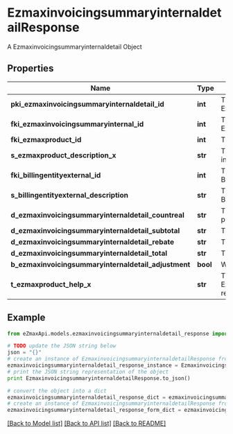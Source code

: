 # EzmaxinvoicingsummaryinternaldetailResponse

A Ezmaxinvoicingsummaryinternaldetail Object

## Properties

Name | Type | Description | Notes
------------ | ------------- | ------------- | -------------
**pki_ezmaxinvoicingsummaryinternaldetail_id** | **int** | The unique ID of the Ezmaxinvoicingsummaryinternaldetail | [optional] 
**fki_ezmaxinvoicingsummaryinternal_id** | **int** | The unique ID of the Ezmaxinvoicingsummaryinternal | [optional] 
**fki_ezmaxproduct_id** | **int** | The unique ID of the Ezmaxproduct | 
**s_ezmaxproduct_description_x** | **str** | The description of the Ezmaxproduct in the language of the requester | 
**fki_billingentityexternal_id** | **int** | The unique ID of the Billingentityexternal | 
**s_billingentityexternal_description** | **str** | The description of the Billingentityexternal | 
**d_ezmaxinvoicingsummaryinternaldetail_countreal** | **str** | The count item invoiced for the product | 
**d_ezmaxinvoicingsummaryinternaldetail_subtotal** | **str** | The subtotal invoiced for the product | 
**d_ezmaxinvoicingsummaryinternaldetail_rebate** | **str** | The rebate for the product | 
**d_ezmaxinvoicingsummaryinternaldetail_total** | **str** | The total invoiced for the product | 
**b_ezmaxinvoicingsummaryinternaldetail_adjustment** | **bool** | Whether if it&#39;s an adjustment | 
**t_ezmaxproduct_help_x** | **str** | The help message of the Ezmaxproduct in the language of the requester | 

## Example

```python
from eZmaxApi.models.ezmaxinvoicingsummaryinternaldetail_response import EzmaxinvoicingsummaryinternaldetailResponse

# TODO update the JSON string below
json = "{}"
# create an instance of EzmaxinvoicingsummaryinternaldetailResponse from a JSON string
ezmaxinvoicingsummaryinternaldetail_response_instance = EzmaxinvoicingsummaryinternaldetailResponse.from_json(json)
# print the JSON string representation of the object
print EzmaxinvoicingsummaryinternaldetailResponse.to_json()

# convert the object into a dict
ezmaxinvoicingsummaryinternaldetail_response_dict = ezmaxinvoicingsummaryinternaldetail_response_instance.to_dict()
# create an instance of EzmaxinvoicingsummaryinternaldetailResponse from a dict
ezmaxinvoicingsummaryinternaldetail_response_form_dict = ezmaxinvoicingsummaryinternaldetail_response.from_dict(ezmaxinvoicingsummaryinternaldetail_response_dict)
```
[[Back to Model list]](../README.md#documentation-for-models) [[Back to API list]](../README.md#documentation-for-api-endpoints) [[Back to README]](../README.md)


